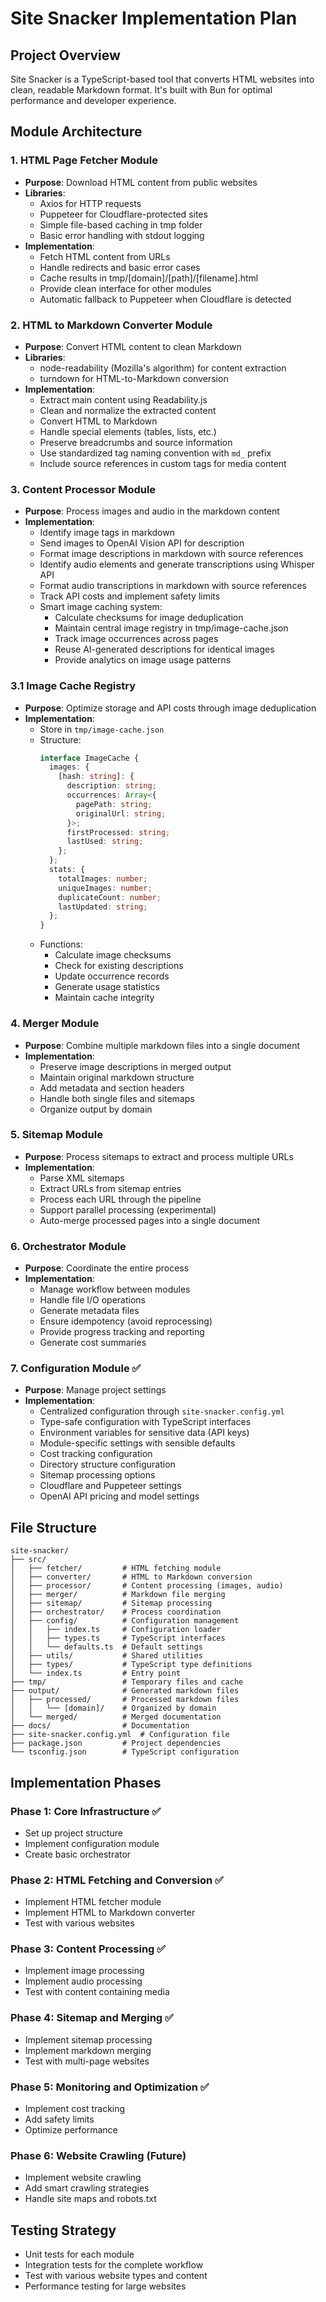 # Site Snacker Implementation Plan

## Project Overview
Site Snacker is a TypeScript-based tool that converts HTML websites into clean, readable Markdown format. It's built with Bun for optimal performance and developer experience.

## Module Architecture

### 1. HTML Page Fetcher Module
- **Purpose**: Download HTML content from public websites
- **Libraries**:
  - Axios for HTTP requests
  - Puppeteer for Cloudflare-protected sites
  - Simple file-based caching in tmp folder
  - Basic error handling with stdout logging
- **Implementation**:
  - Fetch HTML content from URLs
  - Handle redirects and basic error cases
  - Cache results in tmp/[domain]/[path]/[filename].html
  - Provide clean interface for other modules
  - Automatic fallback to Puppeteer when Cloudflare is detected

### 2. HTML to Markdown Converter Module
- **Purpose**: Convert HTML content to clean Markdown
- **Libraries**:
  - node-readability (Mozilla's algorithm) for content extraction
  - turndown for HTML-to-Markdown conversion
- **Implementation**:
  - Extract main content using Readability.js
  - Clean and normalize the extracted content
  - Convert HTML to Markdown
  - Handle special elements (tables, lists, etc.)
  - Preserve breadcrumbs and source information
  - Use standardized tag naming convention with `md_` prefix
  - Include source references in custom tags for media content

### 3. Content Processor Module
- **Purpose**: Process images and audio in the markdown content
- **Implementation**:
  - Identify image tags in markdown
  - Send images to OpenAI Vision API for description
  - Format image descriptions in markdown with source references
  - Identify audio elements and generate transcriptions using Whisper API
  - Format audio transcriptions in markdown with source references
  - Track API costs and implement safety limits
  - Smart image caching system:
    - Calculate checksums for image deduplication
    - Maintain central image registry in tmp/image-cache.json
    - Track image occurrences across pages
    - Reuse AI-generated descriptions for identical images
    - Provide analytics on image usage patterns

### 3.1 Image Cache Registry
- **Purpose**: Optimize storage and API costs through image deduplication
- **Implementation**:
  - Store in `tmp/image-cache.json`
  - Structure:
    ```typescript
    interface ImageCache {
      images: {
        [hash: string]: {
          description: string;
          occurrences: Array<{
            pagePath: string;
            originalUrl: string;
          }>;
          firstProcessed: string;
          lastUsed: string;
        };
      };
      stats: {
        totalImages: number;
        uniqueImages: number;
        duplicateCount: number;
        lastUpdated: string;
      };
    }
    ```
  - Functions:
    - Calculate image checksums
    - Check for existing descriptions
    - Update occurrence records
    - Generate usage statistics
    - Maintain cache integrity

### 4. Merger Module
- **Purpose**: Combine multiple markdown files into a single document
- **Implementation**:
  - Preserve image descriptions in merged output
  - Maintain original markdown structure
  - Add metadata and section headers
  - Handle both single files and sitemaps
  - Organize output by domain

### 5. Sitemap Module
- **Purpose**: Process sitemaps to extract and process multiple URLs
- **Implementation**:
  - Parse XML sitemaps
  - Extract URLs from sitemap entries
  - Process each URL through the pipeline
  - Support parallel processing (experimental)
  - Auto-merge processed pages into a single document

### 6. Orchestrator Module
- **Purpose**: Coordinate the entire process
- **Implementation**:
  - Manage workflow between modules
  - Handle file I/O operations
  - Generate metadata files
  - Ensure idempotency (avoid reprocessing)
  - Provide progress tracking and reporting
  - Generate cost summaries

### 7. Configuration Module ✅
- **Purpose**: Manage project settings
- **Implementation**:
  - Centralized configuration through `site-snacker.config.yml`
  - Type-safe configuration with TypeScript interfaces
  - Environment variables for sensitive data (API keys)
  - Module-specific settings with sensible defaults
  - Cost tracking configuration
  - Directory structure configuration
  - Sitemap processing options
  - Cloudflare and Puppeteer settings
  - OpenAI API pricing and model settings

## File Structure
```
site-snacker/
├── src/
│   ├── fetcher/         # HTML fetching module
│   ├── converter/       # HTML to Markdown conversion
│   ├── processor/       # Content processing (images, audio)
│   ├── merger/          # Markdown file merging
│   ├── sitemap/         # Sitemap processing
│   ├── orchestrator/    # Process coordination
│   ├── config/          # Configuration management
│   │   ├── index.ts     # Configuration loader
│   │   ├── types.ts     # TypeScript interfaces
│   │   └── defaults.ts  # Default settings
│   ├── utils/           # Shared utilities
│   ├── types/           # TypeScript type definitions
│   └── index.ts         # Entry point
├── tmp/                 # Temporary files and cache
├── output/              # Generated markdown files
│   ├── processed/       # Processed markdown files
│   │   └── [domain]/    # Organized by domain
│   └── merged/          # Merged documentation
├── docs/                # Documentation
├── site-snacker.config.yml  # Configuration file
├── package.json         # Project dependencies
└── tsconfig.json        # TypeScript configuration
```

## Implementation Phases

### Phase 1: Core Infrastructure ✅
- Set up project structure
- Implement configuration module
- Create basic orchestrator

### Phase 2: HTML Fetching and Conversion ✅
- Implement HTML fetcher module
- Implement HTML to Markdown converter
- Test with various websites

### Phase 3: Content Processing ✅
- Implement image processing
- Implement audio processing
- Test with content containing media

### Phase 4: Sitemap and Merging ✅
- Implement sitemap processing
- Implement markdown merging
- Test with multi-page websites

### Phase 5: Monitoring and Optimization ✅
- Implement cost tracking
- Add safety limits
- Optimize performance

### Phase 6: Website Crawling (Future)
- Implement website crawling
- Add smart crawling strategies
- Handle site maps and robots.txt

## Testing Strategy
- Unit tests for each module
- Integration tests for the complete workflow
- Test with various website types and content
- Performance testing for large websites
